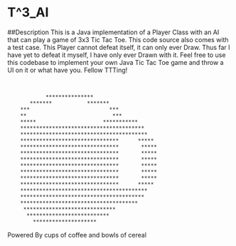 # T^3_AI
##Description
This is a Java implementation of a Player Class with an AI that can play a game of 3x3 Tic Tac Toe. This code source also comes with a test case.
This Player cannot defeat itself, it can only ever Draw. Thus far I have yet to defeat it myself, I have only ever Drawn with it. Feel free 
to use this codebase to implement your own Java Tic Tac Toe game and throw a UI on it or what have you. Fellow TTTing!

<br>

                ***************
           *******           *******
        ***                         ***
        **                           ***
        *****                     ***********
        ***************************************
        ****************************************
        *******************************      *****
        *******************************       *****
        *******************************       *****
        *******************************       *****
        *******************************       *****
        *******************************       *****
        *******************************       *****
        *******************************      *****
        ****************************************
        ***************************************
        *************************************
         *****************************
          **************************
            ********************  


Powered By cups of coffee and bowls of cereal
